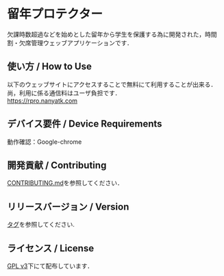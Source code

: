 # 留年プロテクター
欠課時数超過などを始めとした留年から学生を保護する為に開発された，時間割・欠席管理ウェッブアプリケーションです．

## 使い方 / How to Use
以下のウェッブサイトにアクセスすることで無料にて利用することが出来る．尚，利用に係る通信料はユーザ負担です．  
https://rpro.nanyatk.com

## デバイス要件 / Device Requirements
動作確認：Google-chrome

## 開発貢献 / Contributing
[CONTRIBUTING.md](/CONTRIBUTING.md)を参照してください．

## リリースバージョン / Version
[タグ](https://github.com/NanyaTK/255_RPRO/tags)を参照してください.

## ライセンス / License
[GPL v3](/LICENSE)下にて配布しています．